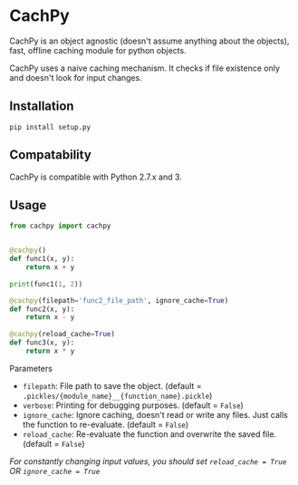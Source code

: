 # CachPy
CachPy is an object agnostic (doesn't assume anything about the objects), fast, offline caching module for python objects.

CachPy uses a naive caching mechanism. It checks if file existence only and doesn't look for input changes.

## Installation
```
pip install setup.py
```

## Compatability
CachPy is compatible with Python 2.7.x and 3.

## Usage
```python
from cachpy import cachpy


@cachpy()
def func1(x, y):
    return x + y
    
print(func1(1, 2))

@cachpy(filepath='func2_file_path', ignore_cache=True)
def func2(x, y):
    return x - y
    
@cachpy(reload_cache=True)
def func3(x, y):
    return x * y
```

Parameters
* `filepath`: File path to save the object. (default = `.pickles/{module_name}__{function_name}.pickle`)
* `verbose`: Printing for debugging purposes. (default = `False`)
* `ignore_cache`: Ignore caching, doesn't read or write any files. Just calls the function to re-evaluate. (default = `False`)
* `reload_cache`: Re-evaluate the function and overwrite the saved file. (default = `False`)

*For constantly changing input values, you should set `reload_cache = True` OR `ignore_cache = True`*